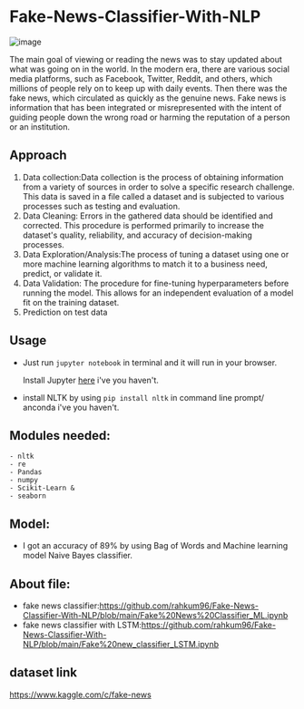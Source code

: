 # Fake-News-Classifier-With-NLP 
![image](https://user-images.githubusercontent.com/86415241/134808054-18eeed07-2c96-481b-8e62-e6dfe1e83338.png) 

The main goal of viewing or reading the news was to stay updated about what was going on in the world. In the modern era, there are various social media platforms, such as Facebook, Twitter, Reddit, and others, which millions of people rely on to keep up with daily events. Then there was the fake news, which circulated as quickly as the genuine news. Fake news is information that has been integrated or misrepresented with the intent of guiding people down the wrong road or harming the reputation of a person or an institution.

## Approach 
1. Data collection:Data collection is the process of obtaining information from a variety of sources in order to solve a specific research challenge. This data is saved in a file called a dataset and is subjected to various processes such as testing and evaluation.
2. Data Cleaning: Errors in the gathered data should be identified and corrected. This procedure is performed primarily to increase the dataset's quality, reliability, and accuracy of decision-making processes.
3. Data Exploration/Analysis:The process of tuning a dataset using one or more machine learning algorithms to match it to a business need, predict, or validate it.
4. Data Validation: The procedure for fine-tuning hyperparameters before running the model. This allows for an independent evaluation of a model fit on the training dataset.
5. Prediction on test data
## Usage

- Just run `jupyter notebook` in terminal and it will run in your browser.

  Install Jupyter [here](http://jupyter.readthedocs.io/en/latest/install.html) i've you haven't.

- install NLTK by using `pip install nltk` in command line prompt/ anconda  i've you haven't.

## Modules needed:
```
- nltk
- re
- Pandas
- numpy
- Scikit-Learn &
- seaborn
```
## Model:
- I got an accuracy of 89% by using Bag of Words and Machine learning model Naive Bayes classifier.

## About file:
- fake news classifier:https://github.com/rahkum96/Fake-News-Classifier-With-NLP/blob/main/Fake%20News%20Classifier_ML.ipynb
- fake news classifier with LSTM:https://github.com/rahkum96/Fake-News-Classifier-With-NLP/blob/main/Fake%20new_classifier_LSTM.ipynb

## dataset link 
https://www.kaggle.com/c/fake-news
